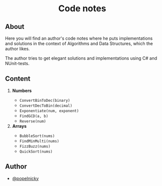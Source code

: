 <h1 align="center">Code notes</h1>
<h2>About</h2>
<div>
    <p>
        Here you will find an author's code notes where he puts implementations and solutions in the context of Algorithms and Data Structures, which the author likes.
    </p>
    <p>
        The author tries to get elegant solutions and implementations using C# and NUnit-tests.
    </p>
</div>
<h2>Content</h2>
<div>
    <ol>
        <li><strong>Numbers</strong></li>
        <ul>
            <li><code>ConvertBinToDec(binary)</code></li>
            <li><code>ConvertDecToBin(decimal)</code></li>
            <li><code>Exponentiate(num, exponent)</code></li>
            <li><code>FindGCD(a, b)</code></li>
            <li><code>Reverse(num)</code></li>
        </ul>
        <li><strong>Arrays</strong></li>
        <ul>
            <li><code>BubbleSort(nums)</code></li>
            <li><code>FindMinMulti(nums)</code></li>
            <li><code>FizzBuzz(nums)</code></li>
            <li><code>QuickSort(nums)</code></li>
        </ul>
    </ol>
</div>
<h2>Author</h2>

- [@popelnicky](https://www.github.com/popelnicky)
